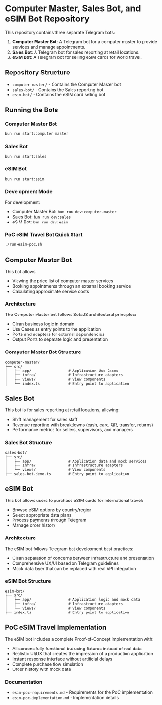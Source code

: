 # Computer Master, Sales Bot, and eSIM Bot Repository

This repository contains three separate Telegram bots:

1. **Computer Master Bot**: A Telegram bot for a computer master to provide services and manage appointments.
2. **Sales Bot**: A Telegram bot for sales reporting at retail locations.
3. **eSIM Bot**: A Telegram bot for selling eSIM cards for world travel.

## Repository Structure

- `computer-master/` - Contains the Computer Master bot
- `sales-bot/` - Contains the Sales reporting bot
- `esim-bot/` - Contains the eSIM card selling bot

## Running the Bots

### Computer Master Bot
```bash
bun run start:computer-master
```

### Sales Bot
```bash
bun run start:sales
```

### eSIM Bot
```bash
bun run start:esim
```

### Development Mode

For development:
- Computer Master Bot: `bun run dev:computer-master`
- Sales Bot: `bun run dev:sales`
- eSIM Bot: `bun run dev:esim`

### PoC eSIM Travel Bot Quick Start
```bash
./run-esim-poc.sh
```

## Computer Master Bot

This bot allows:
- Viewing the price list of computer master services
- Booking appointments through an external booking service
- Calculating approximate service costs

### Architecture

The Computer Master bot follows SotaJS architectural principles:
- Clean business logic in domain
- Use Cases as entry points to the application
- Ports and adapters for external dependencies
- Output Ports to separate logic and presentation

### Computer Master Bot Structure

```
computer-master/
├── src/
│   ├── app/                 # Application Use Cases
│   ├── infra/               # Infrastructure adapters
│   ├── views/               # View components
│   └── index.ts             # Entry point to application
```

## Sales Bot

This bot is for sales reporting at retail locations, allowing:
- Shift management for sales staff
- Revenue reporting with breakdowns (cash, card, QR, transfer, returns)
- Performance metrics for sellers, supervisors, and managers

### Sales Bot Structure

```
sales-bot/
├── src/
│   ├── app/                 # Application data and mock services
│   ├── infra/               # Infrastructure adapters
│   └── views/               # View components
├── sales-bot-demo.ts        # Entry point to application
```

## eSIM Bot

This bot allows users to purchase eSIM cards for international travel:
- Browse eSIM options by country/region
- Select appropriate data plans
- Process payments through Telegram
- Manage order history

### Architecture

The eSIM bot follows Telegram bot development best practices:
- Clean separation of concerns between infrastructure and presentation
- Comprehensive UX/UI based on Telegram guidelines
- Mock data layer that can be replaced with real API integration

### eSIM Bot Structure

```
esim-bot/
├── src/
│   ├── app/                 # Application logic and mock data
│   ├── infra/               # Infrastructure adapters
│   └── views/               # View components
├── index.ts                 # Entry point to application
```

## PoC eSIM Travel Implementation

The eSIM bot includes a complete Proof-of-Concept implementation with:
- All screens fully functional but using fixtures instead of real data
- Realistic UI/UX that creates the impression of a production application
- Instant response interface without artificial delays
- Complete purchase flow simulation
- Order history with mock data

### Documentation
- `esim-poc-requirements.md` - Requirements for the PoC implementation
- `esim-poc-implementation.md` - Implementation details